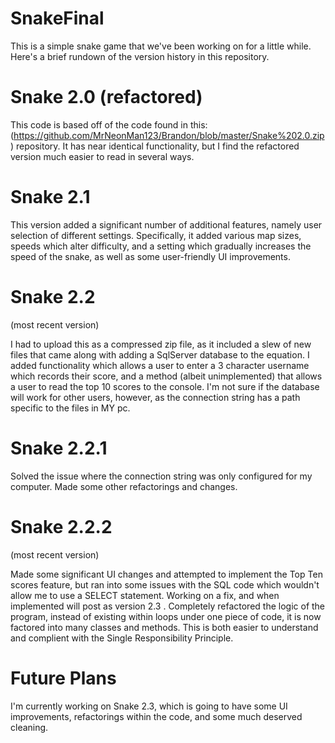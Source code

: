 # SnakeFinal

This is a simple snake game that we've been working on for a little while. Here's a brief rundown of the version history in this repository.

# Snake 2.0 (refactored)

This code is based off of the code found in this: (https://github.com/MrNeonMan123/Brandon/blob/master/Snake%202.0.zip) repository. It has near identical functionality, but I find the refactored version much easier to read in several ways.

# Snake 2.1

This version added a significant number of additional features, namely user selection of different settings. Specifically, it added various map sizes, speeds which alter difficulty, and a setting which gradually increases the speed of the snake, as well as some user-friendly UI improvements.

# Snake 2.2

(most recent version)

I had to upload this as a compressed zip file, as it included a slew of new files that came along with adding a SqlServer database to the equation. I added functionality which allows a user to enter a 3 character username which records their score, and a method (albeit unimplemented) that allows a user to read the top 10 scores to the console. I'm not sure if the database will work for other users, however, as the connection string has a path specific to the files in MY pc.

# Snake 2.2.1

Solved the issue where the connection string was only configured for my computer. Made some other refactorings and changes.

# Snake 2.2.2

(most recent version)

Made some significant UI changes and attempted to implement the Top Ten scores feature, but ran into some issues with the SQL code which wouldn't allow me to use a SELECT statement. Working on a fix, and when implemented will post as version 2.3 .
Completely refactored the logic of the program, instead of existing within loops under one piece of code, it is now factored into many classes and methods. This is both easier to understand and complient with the Single Responsibility Principle.

# Future Plans

I'm currently working on Snake 2.3, which is going to have some UI improvements, refactorings within the code, and some much deserved cleaning.
